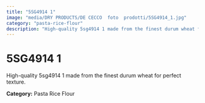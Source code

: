 ```yaml
---
title: "5SG4914 1"
image: "media/DRY PRODUCTS/DE CECCO  foto  prodotti/5SG4914_1.jpg"
category: "pasta-rice-flour"
description: "High-quality 5sg4914 1 made from the finest durum wheat for perfect texture."
---
```


# 5SG4914 1

High-quality 5sg4914 1 made from the finest durum wheat for perfect texture.

**Category:** Pasta Rice Flour
